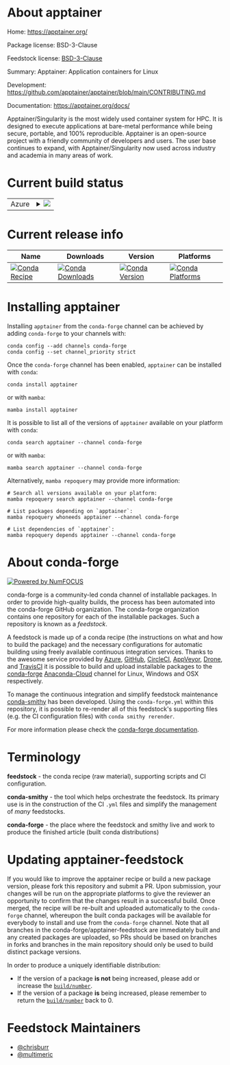About apptainer
===============

Home: https://apptainer.org/

Package license: BSD-3-Clause

Feedstock license: [BSD-3-Clause](https://github.com/conda-forge/apptainer-feedstock/blob/main/LICENSE.txt)

Summary: Apptainer: Application containers for Linux

Development: https://github.com/apptainer/apptainer/blob/main/CONTRIBUTING.md

Documentation: https://apptainer.org/docs/

Apptainer/Singularity is the most widely used container system for HPC. It
is designed to execute applications at bare-metal performance while being
secure, portable, and 100% reproducible. Apptainer is an open-source
project with a friendly community of developers and users. The user base
continues to expand, with Apptainer/Singularity now used across industry
and academia in many areas of work.


Current build status
====================


<table>
    
  <tr>
    <td>Azure</td>
    <td>
      <details>
        <summary>
          <a href="https://dev.azure.com/conda-forge/feedstock-builds/_build/latest?definitionId=17669&branchName=main">
            <img src="https://dev.azure.com/conda-forge/feedstock-builds/_apis/build/status/apptainer-feedstock?branchName=main">
          </a>
        </summary>
        <table>
          <thead><tr><th>Variant</th><th>Status</th></tr></thead>
          <tbody><tr>
              <td>linux_64</td>
              <td>
                <a href="https://dev.azure.com/conda-forge/feedstock-builds/_build/latest?definitionId=17669&branchName=main">
                  <img src="https://dev.azure.com/conda-forge/feedstock-builds/_apis/build/status/apptainer-feedstock?branchName=main&jobName=linux&configuration=linux_64_" alt="variant">
                </a>
              </td>
            </tr>
          </tbody>
        </table>
      </details>
    </td>
  </tr>
</table>

Current release info
====================

| Name | Downloads | Version | Platforms |
| --- | --- | --- | --- |
| [![Conda Recipe](https://img.shields.io/badge/recipe-apptainer-green.svg)](https://anaconda.org/conda-forge/apptainer) | [![Conda Downloads](https://img.shields.io/conda/dn/conda-forge/apptainer.svg)](https://anaconda.org/conda-forge/apptainer) | [![Conda Version](https://img.shields.io/conda/vn/conda-forge/apptainer.svg)](https://anaconda.org/conda-forge/apptainer) | [![Conda Platforms](https://img.shields.io/conda/pn/conda-forge/apptainer.svg)](https://anaconda.org/conda-forge/apptainer) |

Installing apptainer
====================

Installing `apptainer` from the `conda-forge` channel can be achieved by adding `conda-forge` to your channels with:

```
conda config --add channels conda-forge
conda config --set channel_priority strict
```

Once the `conda-forge` channel has been enabled, `apptainer` can be installed with `conda`:

```
conda install apptainer
```

or with `mamba`:

```
mamba install apptainer
```

It is possible to list all of the versions of `apptainer` available on your platform with `conda`:

```
conda search apptainer --channel conda-forge
```

or with `mamba`:

```
mamba search apptainer --channel conda-forge
```

Alternatively, `mamba repoquery` may provide more information:

```
# Search all versions available on your platform:
mamba repoquery search apptainer --channel conda-forge

# List packages depending on `apptainer`:
mamba repoquery whoneeds apptainer --channel conda-forge

# List dependencies of `apptainer`:
mamba repoquery depends apptainer --channel conda-forge
```


About conda-forge
=================

[![Powered by
NumFOCUS](https://img.shields.io/badge/powered%20by-NumFOCUS-orange.svg?style=flat&colorA=E1523D&colorB=007D8A)](https://numfocus.org)

conda-forge is a community-led conda channel of installable packages.
In order to provide high-quality builds, the process has been automated into the
conda-forge GitHub organization. The conda-forge organization contains one repository
for each of the installable packages. Such a repository is known as a *feedstock*.

A feedstock is made up of a conda recipe (the instructions on what and how to build
the package) and the necessary configurations for automatic building using freely
available continuous integration services. Thanks to the awesome service provided by
[Azure](https://azure.microsoft.com/en-us/services/devops/), [GitHub](https://github.com/),
[CircleCI](https://circleci.com/), [AppVeyor](https://www.appveyor.com/),
[Drone](https://cloud.drone.io/welcome), and [TravisCI](https://travis-ci.com/)
it is possible to build and upload installable packages to the
[conda-forge](https://anaconda.org/conda-forge) [Anaconda-Cloud](https://anaconda.org/)
channel for Linux, Windows and OSX respectively.

To manage the continuous integration and simplify feedstock maintenance
[conda-smithy](https://github.com/conda-forge/conda-smithy) has been developed.
Using the ``conda-forge.yml`` within this repository, it is possible to re-render all of
this feedstock's supporting files (e.g. the CI configuration files) with ``conda smithy rerender``.

For more information please check the [conda-forge documentation](https://conda-forge.org/docs/).

Terminology
===========

**feedstock** - the conda recipe (raw material), supporting scripts and CI configuration.

**conda-smithy** - the tool which helps orchestrate the feedstock.
                   Its primary use is in the construction of the CI ``.yml`` files
                   and simplify the management of *many* feedstocks.

**conda-forge** - the place where the feedstock and smithy live and work to
                  produce the finished article (built conda distributions)


Updating apptainer-feedstock
============================

If you would like to improve the apptainer recipe or build a new
package version, please fork this repository and submit a PR. Upon submission,
your changes will be run on the appropriate platforms to give the reviewer an
opportunity to confirm that the changes result in a successful build. Once
merged, the recipe will be re-built and uploaded automatically to the
`conda-forge` channel, whereupon the built conda packages will be available for
everybody to install and use from the `conda-forge` channel.
Note that all branches in the conda-forge/apptainer-feedstock are
immediately built and any created packages are uploaded, so PRs should be based
on branches in forks and branches in the main repository should only be used to
build distinct package versions.

In order to produce a uniquely identifiable distribution:
 * If the version of a package **is not** being increased, please add or increase
   the [``build/number``](https://docs.conda.io/projects/conda-build/en/latest/resources/define-metadata.html#build-number-and-string).
 * If the version of a package **is** being increased, please remember to return
   the [``build/number``](https://docs.conda.io/projects/conda-build/en/latest/resources/define-metadata.html#build-number-and-string)
   back to 0.

Feedstock Maintainers
=====================

* [@chrisburr](https://github.com/chrisburr/)
* [@multimeric](https://github.com/multimeric/)

